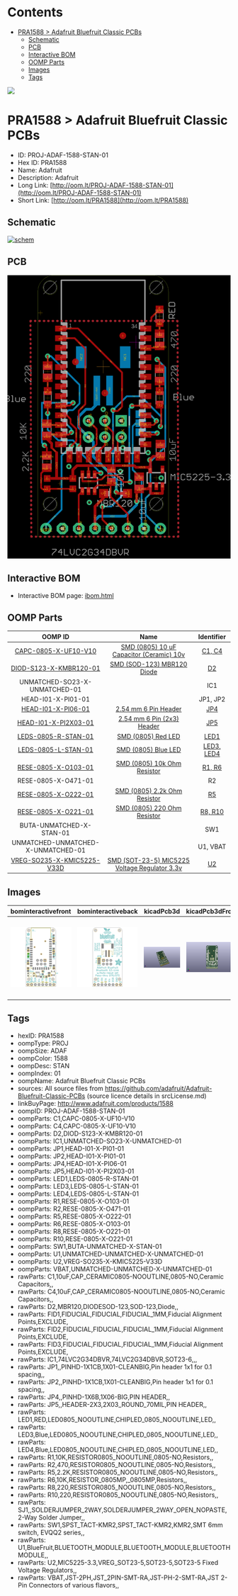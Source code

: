 



Contents
========

* [PRA1588 > Adafruit Bluefruit Classic PCBs](#pra1588--adafruit-bluefruit-classic-pcbs)
	* [Schematic](#schematic)
	* [PCB](#pcb)
	* [Interactive BOM](#interactive-bom)
	* [OOMP Parts](#oomp-parts)
	* [Images](#images)
	* [Tags](#tags)
  
![][im]
# PRA1588 > Adafruit Bluefruit Classic PCBs

- ID: PROJ-ADAF-1588-STAN-01
- Hex ID: PRA1588
- Name: Adafruit
- Description: Adafruit
- Long Link: [http://oom.lt/PROJ-ADAF-1588-STAN-01](http://oom.lt/PROJ-ADAF-1588-STAN-01)
- Short Link: [http://oom.lt/PRA1588](http://oom.lt/PRA1588)

## Schematic
  
[![schem](eagleSchemImage.png)](eagleSchemImage.png)
## PCB
  
[![pcb](eagleImage.png)](eagleImage.png)
## Interactive BOM

- Interactive BOM page: [ibom.html](https://htmlpreview.github.io/?https://github.com/oomlout/oomlout_OOMP_projects/blob/main/PROJ-ADAF-1588-STAN-01/kicad/bom/ibom.html)

## OOMP Parts
  

|OOMP ID|Name|Identifier|
| :---: | :---: | :---: |
|[CAPC-0805-X-UF10-V10](https://github.com/oomlout/oomlout_OOMP_parts/tree/main/CAPC-0805-X-UF10-V10/)|[SMD (0805) 10 uF Capacitor (Ceramic) 10v](https://github.com/oomlout/oomlout_OOMP_parts/tree/main/CAPC-0805-X-UF10-V10/)|[C1, C4](https://github.com/oomlout/oomlout_OOMP_parts/tree/main/CAPC-0805-X-UF10-V10/)|
|[DIOD-S123-X-KMBR120-01](https://github.com/oomlout/oomlout_OOMP_parts/tree/main/DIOD-S123-X-KMBR120-01/)|[SMD (SOD-123) MBR120 Diode](https://github.com/oomlout/oomlout_OOMP_parts/tree/main/DIOD-S123-X-KMBR120-01/)|[D2](https://github.com/oomlout/oomlout_OOMP_parts/tree/main/DIOD-S123-X-KMBR120-01/)|
|UNMATCHED-SO23-X-UNMATCHED-01||IC1|
|HEAD-I01-X-PI01-01||JP1, JP2|
|[HEAD-I01-X-PI06-01](https://github.com/oomlout/oomlout_OOMP_parts/tree/main/HEAD-I01-X-PI06-01/)|[2.54 mm 6 Pin Header](https://github.com/oomlout/oomlout_OOMP_parts/tree/main/HEAD-I01-X-PI06-01/)|[JP4](https://github.com/oomlout/oomlout_OOMP_parts/tree/main/HEAD-I01-X-PI06-01/)|
|[HEAD-I01-X-PI2X03-01](https://github.com/oomlout/oomlout_OOMP_parts/tree/main/HEAD-I01-X-PI2X03-01/)|[2.54 mm 6 Pin (2x3) Header](https://github.com/oomlout/oomlout_OOMP_parts/tree/main/HEAD-I01-X-PI2X03-01/)|[JP5](https://github.com/oomlout/oomlout_OOMP_parts/tree/main/HEAD-I01-X-PI2X03-01/)|
|[LEDS-0805-R-STAN-01](https://github.com/oomlout/oomlout_OOMP_parts/tree/main/LEDS-0805-R-STAN-01/)|[SMD (0805) Red LED](https://github.com/oomlout/oomlout_OOMP_parts/tree/main/LEDS-0805-R-STAN-01/)|[LED1](https://github.com/oomlout/oomlout_OOMP_parts/tree/main/LEDS-0805-R-STAN-01/)|
|[LEDS-0805-L-STAN-01](https://github.com/oomlout/oomlout_OOMP_parts/tree/main/LEDS-0805-L-STAN-01/)|[SMD (0805) Blue LED](https://github.com/oomlout/oomlout_OOMP_parts/tree/main/LEDS-0805-L-STAN-01/)|[LED3, LED4](https://github.com/oomlout/oomlout_OOMP_parts/tree/main/LEDS-0805-L-STAN-01/)|
|[RESE-0805-X-O103-01](https://github.com/oomlout/oomlout_OOMP_parts/tree/main/RESE-0805-X-O103-01/)|[SMD (0805) 10k Ohm Resistor](https://github.com/oomlout/oomlout_OOMP_parts/tree/main/RESE-0805-X-O103-01/)|[R1, R6](https://github.com/oomlout/oomlout_OOMP_parts/tree/main/RESE-0805-X-O103-01/)|
|RESE-0805-X-O471-01||R2|
|[RESE-0805-X-O222-01](https://github.com/oomlout/oomlout_OOMP_parts/tree/main/RESE-0805-X-O222-01/)|[SMD (0805) 2.2k Ohm Resistor](https://github.com/oomlout/oomlout_OOMP_parts/tree/main/RESE-0805-X-O222-01/)|[R5](https://github.com/oomlout/oomlout_OOMP_parts/tree/main/RESE-0805-X-O222-01/)|
|[RESE-0805-X-O221-01](https://github.com/oomlout/oomlout_OOMP_parts/tree/main/RESE-0805-X-O221-01/)|[SMD (0805) 220 Ohm Resistor](https://github.com/oomlout/oomlout_OOMP_parts/tree/main/RESE-0805-X-O221-01/)|[R8, R10](https://github.com/oomlout/oomlout_OOMP_parts/tree/main/RESE-0805-X-O221-01/)|
|BUTA-UNMATCHED-X-STAN-01||SW1|
|UNMATCHED-UNMATCHED-X-UNMATCHED-01||U1, VBAT|
|[VREG-SO235-X-KMIC5225-V33D](https://github.com/oomlout/oomlout_OOMP_parts/tree/main/VREG-SO235-X-KMIC5225-V33D/)|[SMD (SOT-23-5) MIC5225 Voltage Regulator 3.3v](https://github.com/oomlout/oomlout_OOMP_parts/tree/main/VREG-SO235-X-KMIC5225-V33D/)|[U2](https://github.com/oomlout/oomlout_OOMP_parts/tree/main/VREG-SO235-X-KMIC5225-V33D/)|

## Images
  
  

|bominteractivefront|bominteractiveback|kicadPcb3d|kicadPcb3dFront|kicadPcb3dBack|kicadSchem|eagleImage|eagleSchemImage|pcbdraw|pcbdrawback|
| :---: | :---: | :---: | :---: | :---: | :---: | :---: | :---: | :---: | :---: |
|[![bominteractivefront](bomFront_140.png)](bomFront.png)|[![bominteractiveback](bomBack_140.png)](bomBack.png)|[![kicadPcb3d](kicadPcb3d_140.png)](kicadPcb3d.png)|[![kicadPcb3dFront](kicadPcb3dFront_140.png)](kicadPcb3dFront.png)|[![kicadPcb3dBack](kicadPcb3dBack_140.png)](kicadPcb3dBack.png)|[![kicadSchem](kicadSchem_140.png)](kicadSchem.png)|[![eagleImage](eagleImage_140.png)](eagleImage.png)|[![eagleSchemImage](eagleSchemImage_140.png)](eagleSchemImage.png)|[![pcbdraw](pcbdraw_140.png)](pcbdraw.png)|[![pcbdrawback](pcbdrawBack_140.png)](pcbdrawBack.png)|

## Tags

- hexID: PRA1588
- oompType: PROJ
- oompSize: ADAF
- oompColor: 1588
- oompDesc: STAN
- oompIndex: 01
- oompName: Adafruit Bluefruit Classic PCBs
- sources: All source files from https://github.com/adafruit/Adafruit-Bluefruit-Classic-PCBs (source licence details in srcLicense.md)
- linkBuyPage: http://www.adafruit.com/products/1588
- oompID: PROJ-ADAF-1588-STAN-01
- oompParts: C1,CAPC-0805-X-UF10-V10
- oompParts: C4,CAPC-0805-X-UF10-V10
- oompParts: D2,DIOD-S123-X-KMBR120-01
- oompParts: IC1,UNMATCHED-SO23-X-UNMATCHED-01
- oompParts: JP1,HEAD-I01-X-PI01-01
- oompParts: JP2,HEAD-I01-X-PI01-01
- oompParts: JP4,HEAD-I01-X-PI06-01
- oompParts: JP5,HEAD-I01-X-PI2X03-01
- oompParts: LED1,LEDS-0805-R-STAN-01
- oompParts: LED3,LEDS-0805-L-STAN-01
- oompParts: LED4,LEDS-0805-L-STAN-01
- oompParts: R1,RESE-0805-X-O103-01
- oompParts: R2,RESE-0805-X-O471-01
- oompParts: R5,RESE-0805-X-O222-01
- oompParts: R6,RESE-0805-X-O103-01
- oompParts: R8,RESE-0805-X-O221-01
- oompParts: R10,RESE-0805-X-O221-01
- oompParts: SW1,BUTA-UNMATCHED-X-STAN-01
- oompParts: U1,UNMATCHED-UNMATCHED-X-UNMATCHED-01
- oompParts: U2,VREG-SO235-X-KMIC5225-V33D
- oompParts: VBAT,UNMATCHED-UNMATCHED-X-UNMATCHED-01
- rawParts: C1,10uF,CAP_CERAMIC0805-NOOUTLINE,0805-NO,Ceramic Capacitors,,
- rawParts: C4,10uF,CAP_CERAMIC0805-NOOUTLINE,0805-NO,Ceramic Capacitors,,
- rawParts: D2,MBR120,DIODESOD-123,SOD-123,Diode,,
- rawParts: FID1,FIDUCIAL,FIDUCIAL,FIDUCIAL_1MM,Fiducial Alignment Points,EXCLUDE,
- rawParts: FID2,FIDUCIAL,FIDUCIAL,FIDUCIAL_1MM,Fiducial Alignment Points,EXCLUDE,
- rawParts: FID3,FIDUCIAL,FIDUCIAL,FIDUCIAL_1MM,Fiducial Alignment Points,EXCLUDE,
- rawParts: IC1,74LVC2G34DBVR,74LVC2G34DBVR,SOT23-6,,,
- rawParts: JP1,,PINHD-1X1CB,1X01-CLEANBIG,Pin header 1x1 for 0.1 spacing,,
- rawParts: JP2,,PINHD-1X1CB,1X01-CLEANBIG,Pin header 1x1 for 0.1 spacing,,
- rawParts: JP4,,PINHD-1X6B,1X06-BIG,PIN HEADER,,
- rawParts: JP5,,HEADER-2X3,2X03_ROUND_70MIL,PIN HEADER,,
- rawParts: LED1,RED,LED0805_NOOUTLINE,CHIPLED_0805_NOOUTLINE,LED,,
- rawParts: LED3,Blue,LED0805_NOOUTLINE,CHIPLED_0805_NOOUTLINE,LED,,
- rawParts: LED4,Blue,LED0805_NOOUTLINE,CHIPLED_0805_NOOUTLINE,LED,,
- rawParts: R1,10K,RESISTOR0805_NOOUTLINE,0805-NO,Resistors,,
- rawParts: R2,470,RESISTOR0805_NOOUTLINE,0805-NO,Resistors,,
- rawParts: R5,2.2K,RESISTOR0805_NOOUTLINE,0805-NO,Resistors,,
- rawParts: R6,10K,RESISTOR_0805MP,_0805MP,Resistors,,
- rawParts: R8,220,RESISTOR0805_NOOUTLINE,0805-NO,Resistors,,
- rawParts: R10,220,RESISTOR0805_NOOUTLINE,0805-NO,Resistors,,
- rawParts: SJ1,,SOLDERJUMPER_2WAY,SOLDERJUMPER_2WAY_OPEN_NOPASTE,2-Way Solder Jumper,,
- rawParts: SW1,SPST_TACT-KMR2,SPST_TACT-KMR2,KMR2,SMT 6mm switch, EVQQ2 series,,
- rawParts: U1,BlueFruit,BLUETOOTH_MODULE,BLUETOOTH_MODULE,BLUETOOTH MODULE,,
- rawParts: U2,MIC5225-3.3,VREG_SOT23-5,SOT23-5,SOT23-5 Fixed Voltage Regulators,,
- rawParts: VBAT,JST-2PH,JST_2PIN-SMT-RA,JST-PH-2-SMT-RA,JST 2-Pin Connectors of various flavors,,



[im]: kicadPcb3d_450.png
